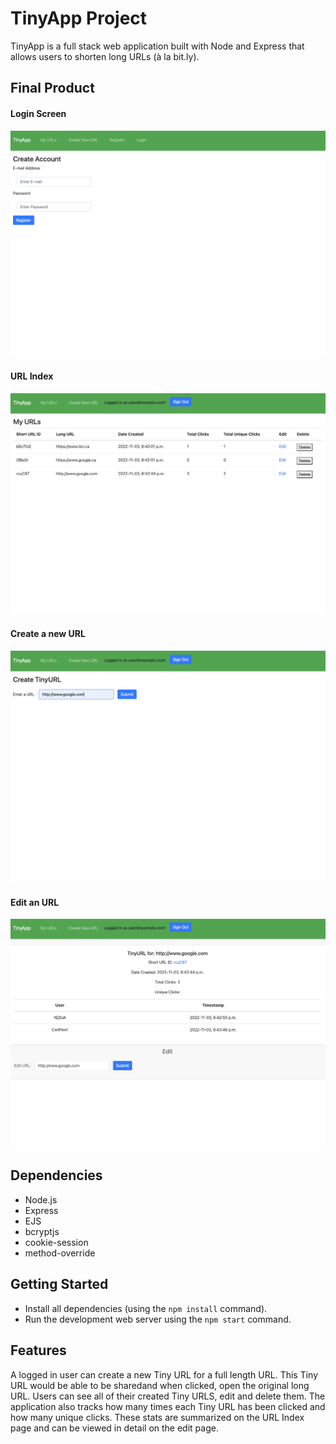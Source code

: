 # TinyApp Project

TinyApp is a full stack web application built with Node and Express that allows users to shorten long URLs (à la bit.ly).

## Final Product

#### Login Screen
!["Login Screen"](./docs/login.png)

#### URL Index
!["Url Index"](./docs/url_index.png)

#### Create a new URL
!["Create Url"](./docs/create_url.png)

#### Edit an URL
!["Edit Url"](./docs/edit_url.png)

## Dependencies

- Node.js
- Express
- EJS
- bcryptjs
- cookie-session
- method-override

## Getting Started

- Install all dependencies (using the `npm install` command).
- Run the development web server using the `npm start` command.

## Features

A logged in user can create a new Tiny URL for a full length URL. This Tiny URL would be able to be sharedand when clicked, open the original long URL. Users can see all of their created Tiny URLS, edit and delete them. The application also tracks how many times each Tiny URL has been clicked and how many unique clicks. These stats are summarized on the URL Index page and can be viewed in detail on the edit page. 